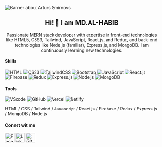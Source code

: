 
<img src="https://i.ibb.co/fvKn91g/Black-and-White-Gradient-Personal-Linked-In-Banner.png" alt="Banner about Arturs Smirnovs">

<div align="center">
  <h2>Hi! 👋 I am MD.AL-HABIB</h2>
  <p>Passionate MERN stack developer with expertise in front-end technologies like HTML5, CSS3, Tailwind, JavaScript, React.js, and Redux, and back-end technologies like Node.js (familiar), Express.js, and MongoDB. I am continuously learning new technologies.</p>
</div>

#### Skills

![HTML](https://img.shields.io/badge/HTML5-E34F26.svg?style=for-the-badge&logo=HTML5&logoColor=white)
![CSS3](https://img.shields.io/badge/CSS3-1572B6.svg?style=for-the-badge&logo=CSS3&logoColor=white)
![TailwindCSS](https://img.shields.io/badge/Tailwind%20CSS-06B6D4.svg?style=for-the-badge&logo=Tailwind-CSS&logoColor=white)
![Bootstrap](https://img.shields.io/badge/Bootstrap-7952B3.svg?style=for-the-badge&logo=Bootstrap&logoColor=white)
![JavaScript](https://img.shields.io/badge/JavaScript-F7DF1E.svg?style=for-the-badge&logo=JavaScript&logoColor=black)
![React.js](https://img.shields.io/badge/React-61DAFB.svg?style=for-the-badge&logo=React&logoColor=black)
![Firebase](https://img.shields.io/badge/Firebase-FFCA28.svg?style=for-the-badge&logo=Firebase&logoColor=black)
![Redux](https://img.shields.io/badge/Redux-764ABC.svg?style=for-the-badge&logo=Redux&logoColor=white)
![Express.js](https://img.shields.io/badge/Express-000000.svg?style=for-the-badge&logo=Express&logoColor=white)
![Node.js](https://img.shields.io/badge/Node.js-339933.svg?style=for-the-badge&logo=nodedotjs&logoColor=white)
![MongoDB](https://img.shields.io/badge/MongoDB-47A248.svg?style=for-the-badge&logo=MongoDB&logoColor=white)

#### Tools
![VScode](https://img.shields.io/badge/VSCO-000000.svg?style=for-the-badge&logo=VSCO&logoColor=white)
![GitHub](https://img.shields.io/badge/GitHub-181717.svg?style=for-the-badge&logo=GitHub&logoColor=white)
![Vercel](https://img.shields.io/badge/Vercel-000000.svg?style=for-the-badge&logo=Vercel&logoColor=white)
![Netlify](https://img.shields.io/badge/Netlify-00C7B7.svg?style=for-the-badge&logo=Netlify&logoColor=white)

HTML / CSS / Tailwind / Javascript / React.js / Firebase / Redux / Express.js / MongoDB / Node.js

#### Connet wit me 
<a href="https://web.facebook.com/profile.php?viewas=100000686899395&id=100071110307696" target="_blank"><img src="https://raw.githubusercontent.com/arturssmirnovs/arturssmirnovs/master/fb.png" alt="Facebook" width="30"></a>
<a href="https://www.linkedin.com/in/alhabib55/" target="_blank"><img src="https://raw.githubusercontent.com/arturssmirnovs/arturssmirnovs/master/in.png" alt="LinkedIn" width="30"></a>
<a href="https://github.com/alhabib5565" target="_blank"><img src="https://raw.githubusercontent.com/arturssmirnovs/arturssmirnovs/master/git.png" alt="GitHub" width="30"></a>
<!--
####


![Profile views](https://gpvc.arturio.dev/arturssmirnovs?v=3)
**alhabib5565/alhabib5565** is a ✨ _special_ ✨ repository because its `README.md` (this file) appears on your GitHub profile.

Here are some ideas to get you started:

- 🔭 I’m currently working on ...
- 🌱 I’m currently learning ...
- 👯 I’m looking to collaborate on ...
- 🤔 I’m looking for help with ...
- 💬 Ask me about ...
- 📫 How to reach me: ...
- 😄 Pronouns: ...
- ⚡ Fun fact: ...
-->
